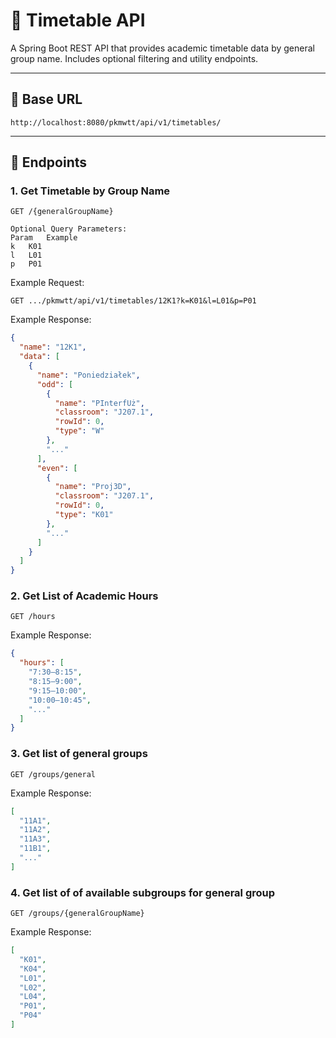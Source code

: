 # 📅 Timetable API

A Spring Boot REST API that provides academic timetable data by general group name. Includes optional filtering and utility endpoints.

---

## 🚀 Base URL

```
http://localhost:8080/pkmwtt/api/v1/timetables/
```
---

## 🔧 Endpoints

### 1. **Get Timetable by Group Name**

```
GET /{generalGroupName}

Optional Query Parameters:
Param	Example
k	K01
l	L01
p	P01
```
Example Request:
```
GET .../pkmwtt/api/v1/timetables/12K1?k=K01&l=L01&p=P01
```
Example Response:

```json
{
  "name": "12K1",
  "data": [
    {
      "name": "Poniedziałek",
      "odd": [
        {
          "name": "PInterfUż",
          "classroom": "J207.1",
          "rowId": 0,
          "type": "W"
        },
        "..."
      ],
      "even": [
        {
          "name": "Proj3D",
          "classroom": "J207.1",
          "rowId": 0,
          "type": "K01"
        },
        "..."
      ]
    }
  ]
}
```

### 2. **Get List of Academic Hours**
```
GET /hours
```
Example Response:
```json
{
  "hours": [
    "7:30–8:15",
    "8:15–9:00",
    "9:15–10:00",
    "10:00–10:45",
    "..."
  ]
}
```

### 3. **Get list of general groups**
```
GET /groups/general
```
Example Response:

```json
[
  "11A1",
  "11A2",
  "11A3",
  "11B1",
  "..."
]
```

### 4. **Get list of of available subgroups for general group**
```
GET /groups/{generalGroupName}
```
Example Response:

```json
[
  "K01",
  "K04",
  "L01",
  "L02",
  "L04",
  "P01",
  "P04"
]
```


